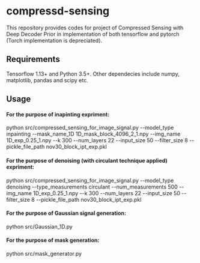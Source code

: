 # compressd-sensing

This repository provides codes for project of Compressed Sensing with Deep Decoder Prior in implementation of both tensorflow and pytorch (Torch implementation is depreciated).

## Requirements
Tensorflow 1.13+ and Python 3.5+. Other dependecies include numpy, matplotlib, pandas and scipy etc.

## Usage
#### For the purpose of inapinting expriment:

python src/compressed_sensing_for_image_signal.py --model_type inpainting --mask_name_1D 1D_mask_block_4096_2_1.npy --img_name 1D_exp_0.25_1.npy --k 300 --num_layers 22 --input_size 50 --filter_size 8 --pickle_file_path nov30_block_ipt_exp.pkl

#### For the purpose of denoising (with circulant technique applied) expriment:

python src/compressed_sensing_for_image_signal.py --model_type denoising --type_measurements circulant --num_measurements 500 --img_name 1D_exp_0.25_1.npy --k 300 --num_layers 22 --input_size 50 --filter_size 8 --pickle_file_path nov30_block_ipt_exp.pkl

#### For the purpose of Gaussian signal generation:

python src/Gaussian_1D.py

#### For the purpose of mask generation:

python src/mask_generator.py


